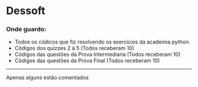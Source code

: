 # Dessoft
### Onde guardo:
- Todos os códicos que fiz resolvendo os exercícios da academia python.
- Códigos dos quizzes 2 à 5 (Todos receberam 10)
- Códigos das questões da Prova Intermediaria (Todos receberam 10)
- Códigos das questões da Prova Final (Todos receberam 10)
----
Apenas alguns estão comentados
